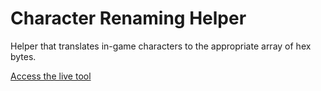 # Character Renaming Helper

Helper that translates in-game characters to the appropriate array of hex bytes.

[Access the live tool](https://galbadia.garden/character-rename)